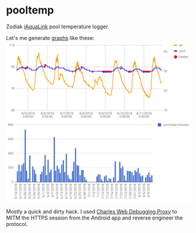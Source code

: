 # pooltemp
Zodiak [iAquaLink](https://www.iaqualink.com/) pool temperature logger.

Let's me generate [graphs](https://docs.google.com/spreadsheets/d/1WyDgb0ElmgH-PU0MqPzu8AwGP-WzD_h82J59s1TwcVg/edit#gid=1826841541) like these:
![Pool temperature graph](pooltemp.png)
![Pool heat history](poolheat.png)

Mostly a quick and dirty hack.  I used [Charles Web Debugging Proxy](https://www.charlesproxy.com/) to MITM the HTTPS session from the Android app and reverse engineer the protocol.
